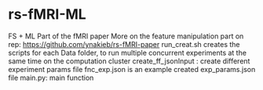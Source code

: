 # rs-fMRI-ML
FS + ML Part of the fMRI paper
More on the feature manipulation part on rep: https://github.com/ynakieb/rs-fMRI-paper
run_creat.sh creates the scripts for each Data folder, to run multiple concurrent experiments at the same time on the computation cluster
create_ff_jsonInput : create different experiment params file
fnc_exp.json is an example created exp_params.json file
main.py: main function
